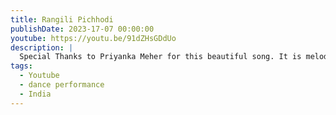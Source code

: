 ```yaml
---
title: Rangili Pichhodi 
publishDate: 2023-17-07 00:00:00
youtube: https://youtu.be/91dZHsGDdUo
description: |
  Special Thanks to Priyanka Meher for this beautiful song. It is melodious and rhythmic to compose and perform on.
tags:
  - Youtube
  - dance performance
  - India
---
```

